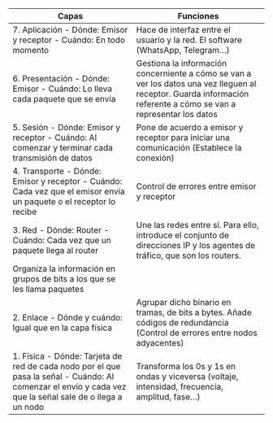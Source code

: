| Capas | Funciones |
|-------|-----------|
| 7. Aplicación - Dónde: Emisor y receptor - Cuándo: En todo momento | Hace de interfaz entre el usuario y la red. El software (WhatsApp, Telegram…) |
| 6. Presentación - Dónde: Emisor - Cuándo: Lo lleva cada paquete que se envía | Gestiona la información concerniente a cómo se van a ver los datos una vez lleguen al receptor. Guarda información referente a cómo se van a representar los datos |
| 5. Sesión - Dónde: Emisor y receptor - Cuándo: Al comenzar y terminar cada transmisión de datos | Pone de acuerdo a emisor y receptor para iniciar una comunicación (Establece la conexión) |
| 4. Transporte - Dónde: Emisor y receptor - Cuándo: Cada vez que el emisor envía un paquete o el receptor lo recibe | Control de errores entre emisor y receptor |
| 3. Red - Dónde: Router - Cuándo: Cada vez que un paquete llega al router | Une las redes entre sí. Para ello, introduce el conjunto de direcciones IP y los agentes de tráfico, que son los routers. 
Organiza la información en grupos de bits a los que se les llama paquetes |
| 2. Enlace - Dónde y cuándo: Igual que en la capa física | Agrupar dicho binario en tramas, de bits a bytes. Añade códigos de redundancia (Control de errores entre nodos adyacentes) |
| 1. Física - Dónde: Tarjeta de red de cada nodo por el que pasa la señal - Cuándo: Al comenzar el envío y cada vez que la señal sale de o llega a un nodo | Transforma los 0s y 1s en ondas y viceversa (voltaje, intensidad, frecuencia, amplitud, fase…) |
